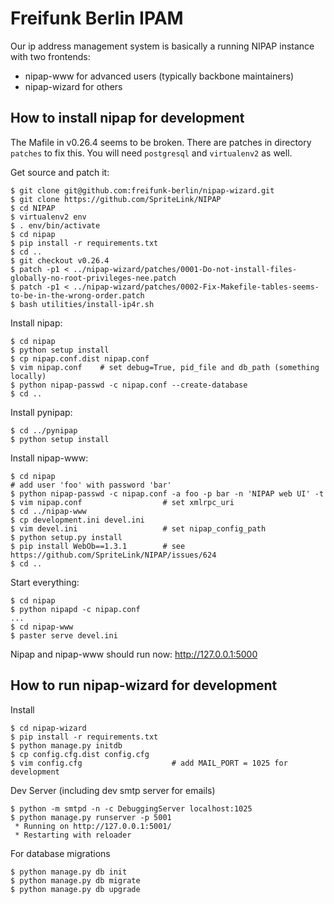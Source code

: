 Freifunk Berlin IPAM
====================

Our ip address management system is basically a running NIPAP instance with two
frontends:

* nipap-www for advanced users (typically backbone maintainers) 
* nipap-wizard for others

How to install nipap for development
------------------------------------

The Mafile in v0.26.4 seems to be broken. There are patches in directory
`patches` to fix this. You will need `postgresql` and `virtualenv2` as well.

Get source and patch it:

```
$ git clone git@github.com:freifunk-berlin/nipap-wizard.git
$ git clone https://github.com/SpriteLink/NIPAP
$ cd NIPAP
$ virtualenv2 env
$ . env/bin/activate
$ cd nipap
$ pip install -r requirements.txt
$ cd ..
$ git checkout v0.26.4
$ patch -p1 < ../nipap-wizard/patches/0001-Do-not-install-files-globally-no-root-privileges-nee.patch
$ patch -p1 < ../nipap-wizard/patches/0002-Fix-Makefile-tables-seems-to-be-in-the-wrong-order.patch
$ bash utilities/install-ip4r.sh
```

Install nipap:

```
$ cd nipap
$ python setup install
$ cp nipap.conf.dist nipap.conf
$ vim nipap.conf    # set debug=True, pid_file and db_path (something locally)
$ python nipap-passwd -c nipap.conf --create-database
$ cd ..
```

Install pynipap:

```
$ cd ../pynipap
$ python setup install
```

Install nipap-www:

```
$ cd nipap
# add user 'foo' with password 'bar'
$ python nipap-passwd -c nipap.conf -a foo -p bar -n 'NIPAP web UI' -t
$ vim nipap.conf                  # set xmlrpc_uri
$ cd ../nipap-www
$ cp development.ini devel.ini
$ vim devel.ini                   # set nipap_config_path
$ python setup.py install
$ pip install WebOb==1.3.1        # see https://github.com/SpriteLink/NIPAP/issues/624
$ cd ..
```

Start everything:

```
$ cd nipap
$ python nipapd -c nipap.conf
...
$ cd nipap-www
$ paster serve devel.ini
```

Nipap and nipap-www should run now: http://127.0.0.1:5000

How to run nipap-wizard for development
-------------------------------------------

Install

    $ cd nipap-wizard
    $ pip install -r requirements.txt
    $ python manage.py initdb
    $ cp config.cfg.dist config.cfg
    $ vim config.cfg                    # add MAIL_PORT = 1025 for development


Dev Server (including dev smtp server for emails)

    $ python -m smtpd -n -c DebuggingServer localhost:1025
    $ python manage.py runserver -p 5001
     * Running on http://127.0.0.1:5001/
     * Restarting with reloader


For database migrations

    $ python manage.py db init
    $ python manage.py db migrate
    $ python manage.py db upgrade
